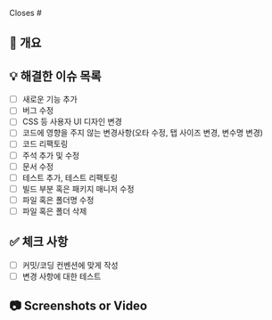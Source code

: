 <!---- 'Closes #'다음에 완료한 이슈 넘버를 작성해 주세요. ex) Closes #4 !-->

Closes #

<!---- 해당 PR에 대한 설명을 작성해 주세요. !-->

## 🔎 개요

## 💡 해결한 이슈 목록

- [ ] 새로운 기능 추가
- [ ] 버그 수정
- [ ] CSS 등 사용자 UI 디자인 변경
- [ ] 코드에 영향을 주지 않는 변경사항(오타 수정, 탭 사이즈 변경, 변수명 변경)
- [ ] 코드 리팩토링
- [ ] 주석 추가 및 수정
- [ ] 문서 수정
- [ ] 테스트 추가, 테스트 리팩토링
- [ ] 빌드 부분 혹은 패키지 매니저 수정
- [ ] 파일 혹은 폴더명 수정
- [ ] 파일 혹은 폴더 삭제

## ✅ 체크 사항

<!---- PR이 다음 요구 사항을 충족하는지 확인하세요. !-->

- [ ] 커밋/코딩 컨벤션에 맞게 작성
- [ ] 변경 사항에 대한 테스트

<!---- UI 작업의 경우 변경된 이미지나 비디오를 첨부해 주세요. !-->

## 📷 Screenshots or Video

<!---- 없는 경우 삭제 부탁드립니다~! !-->
